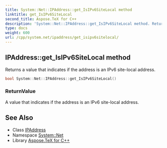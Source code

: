 ```yaml
---
title: System::Net::IPAddress::get_IsIPv6SiteLocal method
linktitle: get_IsIPv6SiteLocal
second_title: Aspose.TeX for C++
description: 'System::Net::IPAddress::get_IsIPv6SiteLocal method. Returns a value that indicates if the address is an IPv6 site-local address in C++.'
type: docs
weight: 600
url: /cpp/system.net/ipaddress/get_isipv6sitelocal/
---
```

## IPAddress::get_IsIPv6SiteLocal method


Returns a value that indicates if the address is an IPv6 site-local address.

```cpp
bool System::Net::IPAddress::get_IsIPv6SiteLocal()
```


### ReturnValue

A value that indicates if the address is an IPv6 site-local address.

## See Also

* Class [IPAddress](../)
* Namespace [System::Net](../../)
* Library [Aspose.TeX for C++](../../../)
